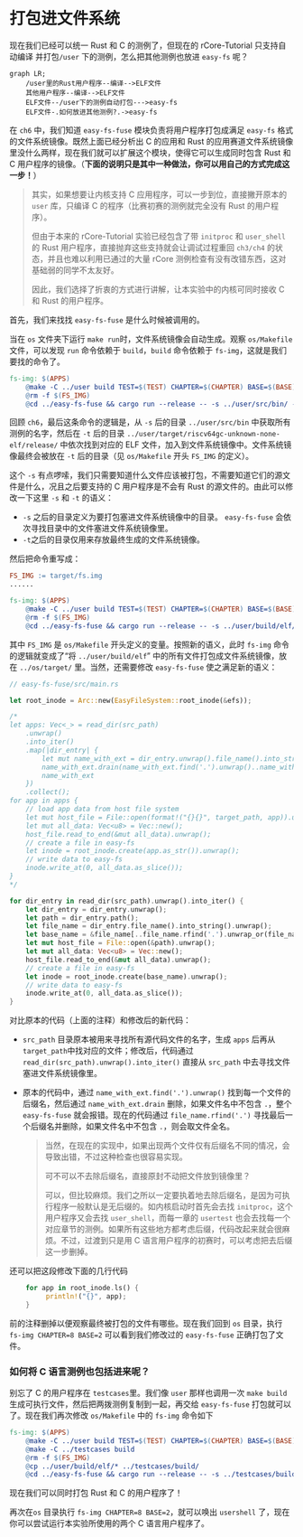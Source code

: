 # 打包进文件系统

现在我们已经可以统一 Rust 和 C 的测例了，但现在的 rCore-Tutorial 只支持自动编译 并打包`/user` 下的测例，怎么把其他测例也放进 `easy-fs` 呢？

```mermaid
graph LR;
    /user里的Rust用户程序--编译-->ELF文件
    其他用户程序--编译-->ELF文件
    ELF文件--/user下的测例自动打包--->easy-fs
    ELF文件-.如何放进其他测例?.->easy-fs
```

在 `ch6` 中，我们知道 `easy-fs-fuse` 模块负责将用户程序打包成满足 `easy-fs` 格式的文件系统镜像。既然上面已经分析出 C 的应用和 Rust 的应用赛道文件系统镜像里没什么两样，现在我们就可以扩展这个模块，使得它可以生成同时包含 Rust 和 C 用户程序的镜像。（**下面的说明只是其中一种做法，你可以用自己的方式完成这一步！**）

> 其实，如果想要让内核支持 C 应用程序，可以一步到位，直接撇开原本的 `user` 库，只编译 C 的程序（比赛初赛的测例就完全没有 Rust 的用户程序）。
> 
> 但由于本来的 rCore-Tutorial 实验已经包含了带 `initproc` 和 `user_shell` 的 Rust 用户程序，直接抛弃这些支持就会让调试过程重回 `ch3/ch4` 的状态，并且也难以利用已通过的大量 rCore 测例检查有没有改错东西，这对基础弱的同学不太友好。
> 
> 因此，我们选择了折衷的方式进行讲解，让本实验中的内核可同时接收 C 和 Rust 的用户程序。

首先，我们来找找 `easy-fs-fuse` 是什么时候被调用的。

当在 `os` 文件夹下运行 `make run`时，文件系统镜像会自动生成。观察 `os/Makefile`文件，可以发现 `run` 命令依赖于 `build`，`build` 命令依赖于 `fs-img`，这就是我们要找的命令了。

```makefile
fs-img: $(APPS)
    @make -C ../user build TEST=$(TEST) CHAPTER=$(CHAPTER) BASE=$(BASE)
    @rm -f $(FS_IMG)
    @cd ../easy-fs-fuse && cargo run --release -- -s ../user/src/bin/ -t ../user/target/riscv64gc-unknown-none-elf/release/
```

回顾 `ch6`，最后这条命令的逻辑是，从 `-s` 后的目录 `../user/src/bin` 中获取所有测例的名字，然后在 `-t` 后的目录 `../user/target/riscv64gc-unknown-none-elf/release/` 中依次找到对应的 ELF 文件，加入到文件系统镜像中。文件系统镜像最终会被放在 `-t` 后的目录（见 `os/Makefile` 开头 `FS_IMG` 的定义）。

这个 `-s` 有点啰嗦，我们只需要知道什么文件应该被打包，不需要知道它们的源文件是什么，况且之后要支持的 C 用户程序是不会有 Rust 的源文件的。由此可以修改一下这里 `-s` 和 `-t` 的语义：

- `-s` 之后的目录定义为要打包塞进文件系统镜像中的目录。 `easy-fs-fuse` 会依次寻找目录中的文件塞进文件系统镜像里。
- `-t`之后的目录仅用来存放最终生成的文件系统镜像。

然后把命令重写成：

```makefile
FS_IMG := target/fs.img
......

fs-img: $(APPS)
    @make -C ../user build TEST=$(TEST) CHAPTER=$(CHAPTER) BASE=$(BASE)
    @rm -f $(FS_IMG)
    @cd ../easy-fs-fuse && cargo run --release -- -s ../user/build/elf/ -t ../os/target/
```

其中 `FS_IMG` 是 `os/Makefile` 开头定义的变量。按照新的语义，此时 `fs-img` 命令的逻辑就变成了“将 `../user/build/elf`” 中的所有文件打包成文件系统镜像，放在 `../os/target/` 里。当然，还需要修改 `easy-fs-fuse` 使之满足新的语义：

```rust
// easy-fs-fuse/src/main.rs

let root_inode = Arc::new(EasyFileSystem::root_inode(&efs));

/*
let apps: Vec<_> = read_dir(src_path)
    .unwrap()
    .into_iter()
    .map(|dir_entry| {
        let mut name_with_ext = dir_entry.unwrap().file_name().into_string().unwrap();
        name_with_ext.drain(name_with_ext.find('.').unwrap()..name_with_ext.len());
        name_with_ext
    })
    .collect();
for app in apps {
    // load app data from host file system
    let mut host_file = File::open(format!("{}{}", target_path, app)).unwrap();
    let mut all_data: Vec<u8> = Vec::new();
    host_file.read_to_end(&mut all_data).unwrap();
    // create a file in easy-fs
    let inode = root_inode.create(app.as_str()).unwrap();
    // write data to easy-fs
    inode.write_at(0, all_data.as_slice());
}
*/

for dir_entry in read_dir(src_path).unwrap().into_iter() {
    let dir_entry = dir_entry.unwrap();
    let path = dir_entry.path();
    let file_name = dir_entry.file_name().into_string().unwrap();
    let base_name = &file_name[..file_name.rfind('.').unwrap_or(file_name.len())];
    let mut host_file = File::open(&path).unwrap();
    let mut all_data: Vec<u8> = Vec::new();
    host_file.read_to_end(&mut all_data).unwrap();
    // create a file in easy-fs
    let inode = root_inode.create(base_name).unwrap();
    // write data to easy-fs
    inode.write_at(0, all_data.as_slice());
}
```

对比原本的代码（上面的注释）和修改后的新代码：

- `src_path` 目录原本被用来寻找所有源代码文件的名字，生成 `apps` 后再从 `target_path`中找对应的文件；修改后，代码通过 `read_dir(src_path).unwrap().into_iter()` 直接从 `src_path` 中去寻找文件塞进文件系统镜像里。

- 原本的代码中，通过 `name_with_ext.find('.').unwrap()` 找到每一个文件的后缀名，然后通过 `name_with_ext.drain` 删除，如果文件名中不包含 `.`，整个 `easy-fs-fuse` 就会报错。现在的代码通过 `file_name.rfind('.')`  寻找最后一个后缀名并删除，如果文件名中不包含 `.`，则会取文件全名。
  
  > 当然，在现在的实现中，如果出现两个文件仅有后缀名不同的情况，会导致出错，不过这种检查也很容易实现。
  > 
  > 可不可以不去除后缀名，直接原封不动把文件放到镜像里？
  > 
  > 可以，但比较麻烦。我们之所以一定要执着地去除后缀名，是因为可执行程序一般默认是无后缀的。如内核启动时首先会去找 `initproc`，这个用户程序又会去找 `user_shell`，而每一章的 `usertest` 也会去找每一个对应章节的测例。如果所有这些地方都考虑后缀，代码改起来就会很麻烦。不过，过渡到只是用 C 语言用户程序的初赛时，可以考虑把去后缀这一步删掉。

还可以把这段修改下面的几行代码

```rust
    for app in root_inode.ls() {
         println!("{}", app);
    }
```

前的注释删掉以便观察最终被打包的文件有哪些。现在我们回到 `os` 目录，执行 `fs-img CHAPTER=8 BASE=2` 可以看到我们修改过的 `easy-fs-fuse` 正确打包了文件。

### 如何将 C 语言测例也包括进来呢？

别忘了 C 的用户程序在 `testcases`里。我们像 `user` 那样也调用一次 `make build` 生成可执行文件，然后把两拨测例复制到一起，再交给 `easy-fs-fuse` 打包就可以了。现在我们再次修改 `os/Makefile` 中的 `fs-img` 命令如下

```makefile
fs-img: $(APPS)
    @make -C ../user build TEST=$(TEST) CHAPTER=$(CHAPTER) BASE=$(BASE)
    @make -C ../testcases build
    @rm -f $(FS_IMG)
    @cp ../user/build/elf/* ../testcases/build/
    @cd ../easy-fs-fuse && cargo run --release -- -s ../testcases/build/ -t ../os/target/
```

现在我们可以同时打包 Rust 和 C 的用户程序了！

再次在`os` 目录执行 `fs-img CHAPTER=8 BASE=2`，就可以唤出 `usershell` 了，现在你可以尝试运行本实验所使用的两个 C 语言用户程序了。
